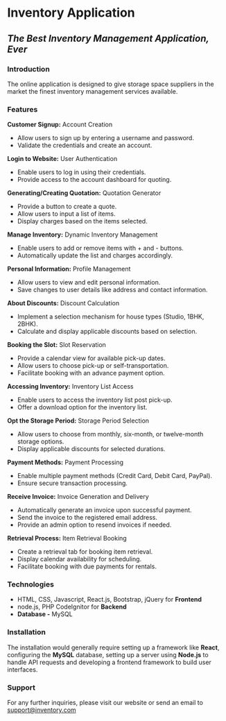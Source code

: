 # Inventory Application
## _The Best Inventory Management Application, Ever_
### Introduction
The online application is designed to give storage space suppliers in the market the finest inventory management services available.

### Features

**Customer Signup:** Account Creation
- Allow users to sign up by entering a username and password.
- Validate the credentials and create an account.

**Login to Website:** User Authentication
- Enable users to log in using their credentials.
- Provide access to the account dashboard for quoting.

**Generating/Creating Quotation:** Quotation Generator
- Provide a button to create a quote.
- Allow users to input a list of items.
- Display charges based on the items selected.

**Manage Inventory:** Dynamic Inventory Management
- Enable users to add or remove items with + and - buttons.
- Automatically update the list and charges accordingly.

**Personal Information:** Profile Management
- Allow users to view and edit personal information.
- Save changes to user details like address and contact information.

**About Discounts:** Discount Calculation
- Implement a selection mechanism for house types (Studio, 1BHK, 2BHK).
- Calculate and display applicable discounts based on selection.

**Booking the Slot:** Slot Reservation
- Provide a calendar view for available pick-up dates.
- Allow users to choose pick-up or self-transportation.
- Facilitate booking with an advance payment option.

**Accessing Inventory:** Inventory List Access
- Enable users to access the inventory list post pick-up.
- Offer a download option for the inventory list.

**Opt the Storage Period:** Storage Period Selection
- Allow users to choose from monthly, six-month, or twelve-month storage options.
- Display applicable discounts for selected durations.

**Payment Methods:** Payment Processing
- Enable multiple payment methods (Credit Card, Debit Card, PayPal).
- Ensure secure transaction processing.

**Receive Invoice:** Invoice Generation and Delivery
- Automatically generate an invoice upon successful payment.
- Send the invoice to the registered email address.
- Provide an admin option to resend invoices if needed.

**Retrieval Process:** Item Retrieval Booking
- Create a retrieval tab for booking item retrieval.
- Display calendar availability for scheduling.
- Facilitate booking with due payments for rentals.

### Technologies
- HTML, CSS, Javascript, React.js, Bootstrap, jQuery for **Frontend**
- node.js, PHP CodeIgnitor for **Backend**
- **Database -** MySQL 

### Installation
The installation would generally require setting up a framework like **React**, configuring the **MySQL** database, setting up a server using **Node.js** to handle API requests and developing a frontend framework to build user interfaces. 

### Support
For any further inquiries, please visit our website or send an email to support@inventory.com


